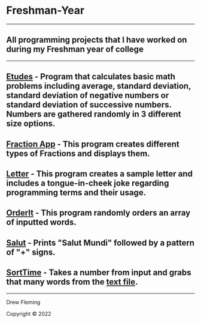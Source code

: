 # Freshman-Year
--------
## All programming projects that I have worked on during my Freshman year of college

--------

## [Etudes](Etudes) - Program that calculates basic math problems including average, standard deviation, standard deviation of negative numbers or standard deviation of successive numbers. Numbers are gathered randomly in 3 different size options.
## [Fraction App](FractionApp) - This program creates different types of Fractions and displays them.
## [Letter](Letter) - This program creates a sample letter and includes a tongue-in-cheek joke regarding programming terms and their usage.
## [OrderIt](OrderIt) - This program randomly orders an array of inputted words.
## [Salut](Salut) - Prints "Salut Mundi" followed by a pattern of "+" signs.
## [SortTime](SortTime) - Takes a number from input and grabs that many words from the [text file](SortTime/manywords100k.txt).

--------

Drew Fleming

Copyright © 2022